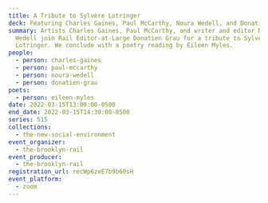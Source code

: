 ```yaml
---
title: A Tribute to Sylvère Lotringer
deck: Featuring Charles Gaines, Paul McCarthy, Noura Wedell, and ​​Donatien Grau
summary: Artists Charles Gaines, Paul McCarthy, and writer and editor Noura
  Wedell join Rail Editor-at-Large ​​Donatien Grau for a tribute to Sylvère
  Lotringer. We conclude with a poetry reading by Eileen Myles.
people:
  - person: charles-gaines
  - person: paul-mccarthy
  - person: noura-wedell
  - person: donatien-grau
poets:
  - person: eileen-myles
date: 2022-03-15T13:00:00-0500
end_date: 2022-03-15T14:30:00-0500
series: 515
collections:
  - the-new-social-environment
event_organizer:
  - the-brooklyn-rail
event_producer:
  - the-brooklyn-rail
registration_url: recWp6zeE7b9b60sH
event_platform:
  - zoom
---
```

